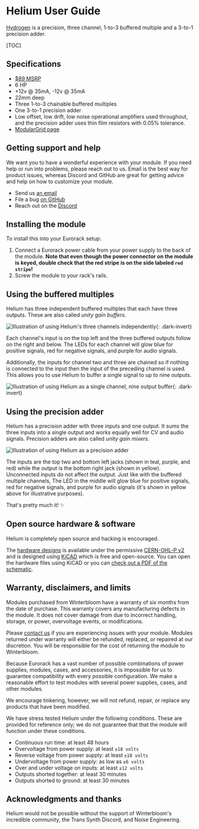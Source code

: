 # Helium User Guide

[Hydrogen](https://winterbloom.com/shop/helium) is a precision, three channel, 1-to-3 buffered multiple and a 3-to-1 precision adder.

[TOC]

## Specifications

* [$89 MSRP](https://winterbloom.com/shop/helium)
* 6 HP
* +12v @ 35mA, -12v @ 35mA
* 22mm deep
* Three 1-to-3 chainable buffered multiples
* One 3-to-1 precision adder
* Low offset, low drift, low noise operational amplifiers used throughout, and the precision adder uses thin film resistors with 0.05% tolerance.
* [ModularGrid page](https://www.modulargrid.net/e/winterbloom-helium)

## Getting support and help

We want you to have a wonderful experience with your module. If you need help or run into problems, please reach out to us. Email is the best way for product issues, whereas Discord and GitHub are great for getting advice and help on how to customize your module.

* Send us [an email](mailto:support@winterbloom.com)
* File a bug [on GitHub](https://github.com/wntrblm/Castor_and_Pollux/issues)
* Reach out on the [Discord][discord]


## Installing the module

To install this into your Eurorack setup:

1. Connect a Eurorack power cable from your power supply to the back of the module. **Note that even though the power connector on the module is keyed, double check that the red stripe is on the side labeled `red stripe`!**
1. Screw the module to your rack's rails.


## Using the buffered multiples

Helium has three independent buffered multiples that each have three outputs. These are also called *unity gain buffers*.

![Illustration of using Helium's three channels independently](/images/three-channel.png){: .dark-invert}

Each channel's input is on the top left and the three buffered outputs follow on the right and below. The LEDs for each channel will glow blue for positive signals, red for negative signals, and purple for audio signals.

Additionally, the inputs for channel two and three are chained so if nothing is connected to the input then the input of the preceding channel is used. This allows you to use Helium to buffer a single signal to up to nine outputs.

![Illustration of using Helium as a single channel, nine output buffer](/images/one-channel.png){: .dark-invert}


## Using the precision adder

Helium has a precision adder with three inputs and one output. It sums the three inputs into a single output and works equally well for CV and audio signals. Precision adders are also called *unity gain mixers*.

![Illustration of using Helium as a precision adder](/images/adder.png)

The inputs are the top two and bottom left jacks (shown in teal, purple, and red) while the output is the bottom right jack (shown in yellow). Unconnected inputs do not affect the output. Just like with the buffered multiple channels, The LED in the middle will glow blue for positive signals, red for negative signals, and purple for audio signals (it's shown in yellow above for illustrative purposes).

That's pretty much it! ✨


## Open source hardware & software

Helium is completely open source and hacking is encouraged.

The [hardware designs](https://github.com/wntrblm/Helium/tree/main/hardware) is available under the permissive [CERN-OHL-P v2](https://cern-ohl.web.cern.ch/) and is designed using [KiCAD](https://kicad.org/) which is free and open-source. You can open the hardware files using KiCAD or you can [check out a PDF of the schematic](https://github.com/wntrblm/Helium/tree/main/hardware/board/board.pdf).

<!-- ![Open Source Hardware Association mark](images/oshw.svg){class=oshw} Helium is [certified open source hardware](TODO) -->


## Warranty, disclaimers, and limits

Modules purchased from Winterbloom have a warranty of six months from the date of purchase. This warranty covers any manufacturing defects in the module. It does not cover damage from due to incorrect handling, storage, or power, overvoltage events, or modifications.

Please [contact us](mailto:support@winterbloom.com) if you are experiencing issues with your module. Modules returned under warranty will either be refunded, replaced, or repaired at our discretion. You will be responsible for the cost of returning the module to Winterbloom.

Because Eurorack has a vast number of possible combinations of power supplies, modules, cases, and accessories, it is impossible for us to guarantee compatibility with every possible configuration. We make a reasonable effort to test modules with several power supplies, cases, and other modules.

We encourage tinkering, however, we will not refund, repair, or replace any products that have been modified.

We have stress tested Helium under the following conditions. These are provided for reference only; we do not guarantee that that the module will function under these conditions.

* Continuous run time: at least 48 hours
* Overvoltage from power supply: at least `±18 volts`
* Reverse voltage from power supply: at least `±18 volts`
* Undervoltage from power supply: as low as `±6 volts`
* Over and under voltage on inputs: at least `±12 volts`
* Outputs shorted together: at least 30 minutes
* Outputs shorted to ground: at least 30 minutes


## Acknowledgments and thanks

Helium would not be possible without the support of Winterbloom's incredible community, the Trans Synth Discord, and Noise Engineering.

[discord]: https://discord.gg/UpfqghQ
